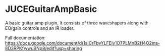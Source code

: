 # JUCEGuitarAmpBasic
A basic guitar amp plugin. It consists of three waveshapers along with EQ/gain controls and an IR loader.


Full documentation:
https://docs.google.com/document/d/1sICrFbvYLFEIy1O7PLMnB2H4O2ms-8D3RPKfwwuBNp8/edit?usp=sharing
